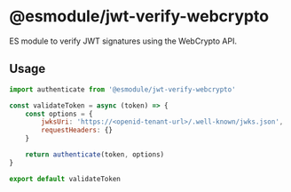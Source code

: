 # @esmodule/jwt-verify-webcrypto

ES module to verify JWT signatures using the WebCrypto API.

## Usage

```js
import authenticate from '@esmodule/jwt-verify-webcrypto'

const validateToken = async (token) => {
    const options = {
        jwksUri: 'https://<openid-tenant-url>/.well-known/jwks.json',
        requestHeaders: {}
    }

    return authenticate(token, options)
}

export default validateToken

```
